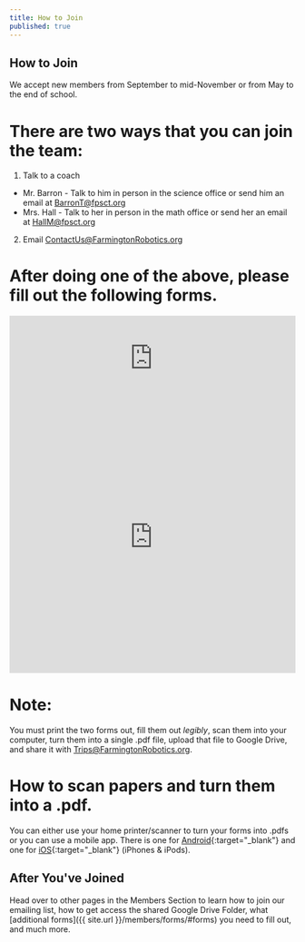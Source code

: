 ```yaml
---
title: How to Join
published: true
---
```

## How to Join
We accept new members from September to mid-November or from May to the end of school.

# There are two ways that you can join the team:
1. Talk to a coach
  * Mr. Barron - Talk to him in person in the science office or send him an email at [BarronT@fpsct.org](mailto:barront@fpsct.org)
  * Mrs. Hall - Talk to her in person in the math office or send her an email at [HallM@fpsct.org](mailto:hallm@fpsct.org)
2. Email [ContactUs@FarmingtonRobotics.org](contactus@farmingtonrobotics.org)

# After doing one of the above, please fill out the following forms.

<div class="iframe-doc">
<iframe src="https://drive.google.com/a/fpsct.org/file/d/0B73oD9WuzOePeXQ1eVZ4RTN5TzRIZ0FXbTVwUXYycDdDNGE0/preview" width="100%" frameborder="0"></iframe>
</div><div class="iframe-doc">
<iframe src="https://drive.google.com/a/fpsct.org/file/d/0B2By5Y_DrT_RU1FreS1rQjcza1U/preview" width="100%" height="480" frameborder="0"></iframe>
</div>

# <a name="form-help" />Note:
You must print the two forms out, fill them out *legibly*, scan them into your computer, turn them into a single .pdf file, upload that file to Google Drive, and share it with [Trips@FarmingtonRobotics.org](mailto:trips@farmingtonrobotics.org).<br>

# How to scan papers and turn them into a .pdf.
You can either use your home printer/scanner to turn your forms into .pdfs or you can use a mobile app. There is one for [Android](https://play.google.com/store/apps/details?id=com.thegrizzlylabs.geniusscan.free&hl=en){:target="_blank"} and one for [iOS](https://itunes.apple.com/us/app/genius-scan-pdf-scanner/id377672876?mt=8){:target="_blank"} (iPhones & iPods).

## After You've Joined
Head over to other pages in the Members Section to learn how to join our emailing list, how to get access the shared Google Drive Folder, what [additional forms]({{ site.url }}/members/forms/#forms) you need to fill out, and much more.
